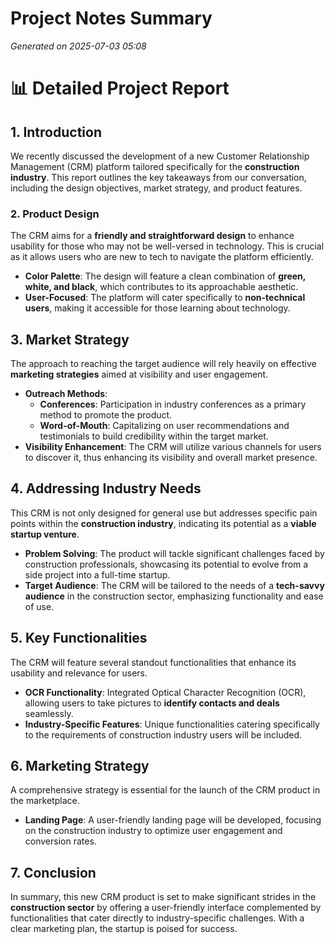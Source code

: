 # Project Notes Summary

*Generated on 2025-07-03 05:08*

# 📊 Detailed Project Report

## **1. Introduction**
We recently discussed the development of a new Customer Relationship Management (CRM) platform tailored specifically for the **construction industry**. This report outlines the key takeaways from our conversation, including the design objectives, market strategy, and product features.

### **2. Product Design**
The CRM aims for a **friendly and straightforward design** to enhance usability for those who may not be well-versed in technology. This is crucial as it allows users who are new to tech to navigate the platform efficiently.

- **Color Palette**: The design will feature a clean combination of **green, white, and black**, which contributes to its approachable aesthetic.
- **User-Focused**: The platform will cater specifically to **non-technical users**, making it accessible for those learning about technology.

## **3. Market Strategy**
The approach to reaching the target audience will rely heavily on effective **marketing strategies** aimed at visibility and user engagement. 

- **Outreach Methods**:
  - **Conferences**: Participation in industry conferences as a primary method to promote the product.
  - **Word-of-Mouth**: Capitalizing on user recommendations and testimonials to build credibility within the target market.
- **Visibility Enhancement**: The CRM will utilize various channels for users to discover it, thus enhancing its visibility and overall market presence.

## **4. Addressing Industry Needs**
This CRM is not only designed for general use but addresses specific pain points within the **construction industry**, indicating its potential as a **viable startup venture**.

- **Problem Solving**: The product will tackle significant challenges faced by construction professionals, showcasing its potential to evolve from a side project into a full-time startup.
- **Target Audience**: The CRM will be tailored to the needs of a **tech-savvy audience** in the construction sector, emphasizing functionality and ease of use.

## **5. Key Functionalities**
The CRM will feature several standout functionalities that enhance its usability and relevance for users.

- **OCR Functionality**: Integrated Optical Character Recognition (OCR), allowing users to take pictures to **identify contacts and deals** seamlessly.
- **Industry-Specific Features**: Unique functionalities catering specifically to the requirements of construction industry users will be included.

## **6. Marketing Strategy**
A comprehensive strategy is essential for the launch of the CRM product in the marketplace.

- **Landing Page**: A user-friendly landing page will be developed, focusing on the construction industry to optimize user engagement and conversion rates.

## **7. Conclusion**
In summary, this new CRM product is set to make significant strides in the **construction sector** by offering a user-friendly interface complemented by functionalities that cater directly to industry-specific challenges. With a clear marketing plan, the startup is poised for success.